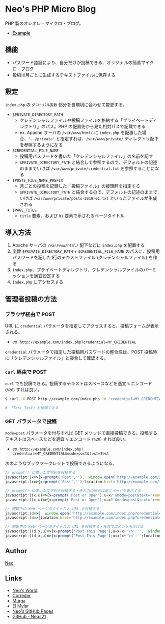# Neo's PHP Micro Blog

PHP 製のオレオレ・マイクロ・ブログ。

- __[Example](http://35.197.103.64/)__


## 機能

- パスワード認証により、自分だけが投稿できる、オリジナルの簡易マイクロ・ブログ
- 投稿は月ごとに生成するテキストファイルに保存する


## 設定

`index.php` の `グローバル変数` 部分を自環境に合わせて変更する。

- `$PRIVATE_DIRECTORY_PATH`
    - クレデンシャルファイルや投稿ファイルを格納する「プライベートディレクトリ」のパス。PHP の配置先から見た相対パスで記載できる
    - ex. Apache サーバの `/var/www/html/` に `index.php` を配置した場合、`'../private'` と指定すれば、`/var/www/private/` ディレクトリ配下を参照するようになる
- `$CREDENTIAL_FILE_NAME`
    - 投稿用パスワードを書いた「クレデンシャルファイル」の名前を記す
    - `$PRIVATE_DIRECTORY_PATH` と結合して参照するので、デフォルトの記述のままでいけば `/var/www/private/credential.txt` を参照することになる
- `$POSTS_FILE_NAME_PREFIX`
    - 月ごとの投稿を記録した「投稿ファイル」の接頭辞を指定する
    - `$PRIVATE_DIRECTORY_PATH` と結合するので、デフォルトの記述のままでいけば `/var/www/private/posts-2019-01.txt` といったファイルが生成される
- `$PAGE_TITLE`
    - `title` 要素、および `h1` 要素で示されるページタイトル


## 導入方法

1. Apache サーバの `/var/www/html/` 配下などに `index.php` を配置する
2. 変数 `$PRIVATE_DIRECTORY_PATH` + `$CREDENTIAL_FILE_NAME` のパスに、投稿用パスワードを記した1行のテキストファイル (クレデンシャルファイル) を作る
3. `index.php`、プライベートディレクトリ、クレデンシャルファイルのパーミッションを適宜設定する
4. `index.php` にアクセスする


## 管理者投稿の方法

### ブラウザ経由で POST

URL に `credential` パラメータを指定してアクセスすると、投稿フォームが表示される。

- ex. `http://example.com/index.php?credential=MY_CREDENTIAL`

`credential` パラメータで指定した投稿用パスワードの整合性は、POST 投稿時に「クレデンシャルファイル」と突合して確認する。

### `curl` 経由で POST

`curl` でも投稿できる。投稿するテキストはスペースなどを適宜 `%` エンコード (`%20`) すれば良い。

```sh
$ curl -X POST http://example.com/index.php -d 'credential=MY_CREDENTIAL&text=Test%20Test'

# 「Test Test」と投稿できる
```

### GET パラメータで投稿

`mode=post` パラメータを付与すれば GET メソッドで直接投稿できる。投稿するテキストはスペースなどを適宜 `%` エンコード (`%20`) すれば良い。

- ex. `http://example.com/index.php?credential=MY_CREDENTIAL&mode=post&text=Test`

次のようなブックマークレットで投稿できるようになる。

```javascript
// prompt() に書いた文字列を投稿する
javascript:(x=>{x=prompt('Post','');  window.open('http://example.com/index.php?credential=MY_CREDENTIAL&mode=post&text='+encodeURIComponent(x))})();
javascript:(x=>{x=prompt('Post','');location.href='http://example.com/index.php?credential=MY_CREDENTIAL&mode=post&text='+encodeURIComponent(x) })();

// prompt() に書いた文字列を投稿する・未入力の場合は単にページを表示する
javascript:((x,u)=>{x=prompt('Post or Open');u=x?'&mode=post&text='+encodeURIComponent(x):'';  window.open('http://example.com/index.php?credential=MY_CREDENTIAL'+u)})();
javascript:((x,u)=>{x=prompt('Post or Open');u=x?'&mode=post&text='+encodeURIComponent(x):'';location.href='http://example.com/index.php?credential=MY_CREDENTIAL'+u} )();

// 閲覧中の Web ページのタイトルと URL を投稿する
javascript:(d=>{  window.open('http://example.com/index.php?credential=MY_CREDENTIAL&mode=post&text='+encodeURIComponent(d.title+' '+d.URL))})(document);
javascript:(d=>{location.href='http://example.com/index.php?credential=MY_CREDENTIAL&mode=post&text='+encodeURIComponent(d.title+' '+d.URL) })(document);

// 閲覧中の Web ページのタイトルと URL を投稿する・任意でコメントもかける
javascript:((d,x,u)=>{x=prompt('Post This Page');u=x?x+'\n':'';  window.open('http://example.com/index.php?credential=MY_CREDENTIAL&mode=post&text='+encodeURIComponent(u+d.title+' '+d.URL))})(document);
javascript:((d,x,u)=>{x=prompt('Post This Page');u=x?x+'\n':'';location.href='http://example.com/index.php?credential=MY_CREDENTIAL&mode=post&text='+encodeURIComponent(u+d.title+' '+d.URL) })(document);
```


## Author

[Neo](http://neo.s21.xrea.com/)


## Links

- [Neo's World](http://neo.s21.xrea.com/)
- [Corredor](http://neos21.hatenablog.com/)
- [Murga](http://neos21.hatenablog.jp/)
- [El Mylar](http://neos21.hateblo.jp/)
- [Neo's GitHub Pages](https://neos21.github.io/)
- [GitHub - Neos21](https://github.com/Neos21/)
